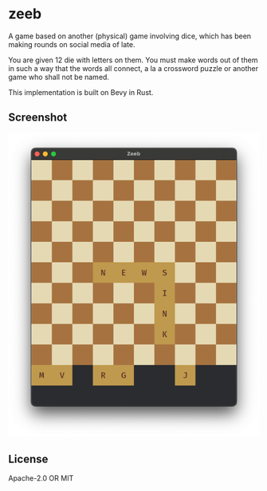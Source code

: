 # zeeb

A game based on another (physical) game involving dice, which has been making
rounds on social media of late.

You are given 12 die with letters on them. You must make words out of them in
such a way that the words all connect, a la a crossword puzzle or another game
who shall not be named.

This implementation is built on Bevy in Rust.

## Screenshot

<img src="screenshot.png">

## License

Apache-2.0 OR MIT
